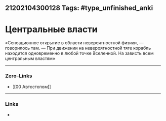21202104300128
Tags: #type_unfinished_anki 
---
# Центральные власти

«Сенсационное открытие в области невероятностной физики, — говорилось там. — При движении на невероятностной тяге корабль находится одновременно в любой точке Вселенной. На зависть всем центральным властям»

---
### Zero-Links
- [[00 Автостопом]]
---
### Links
-